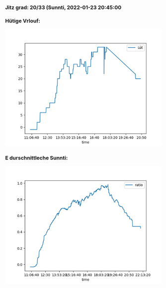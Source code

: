 ### Jitz grad: 20/33 (Sunnti, 2022-01-23 20:45:00

### Hütige Vrlouf:
![Graph](Today.png)

### E durschnittleche Sunnti:
![Graph](Sunnti.png)